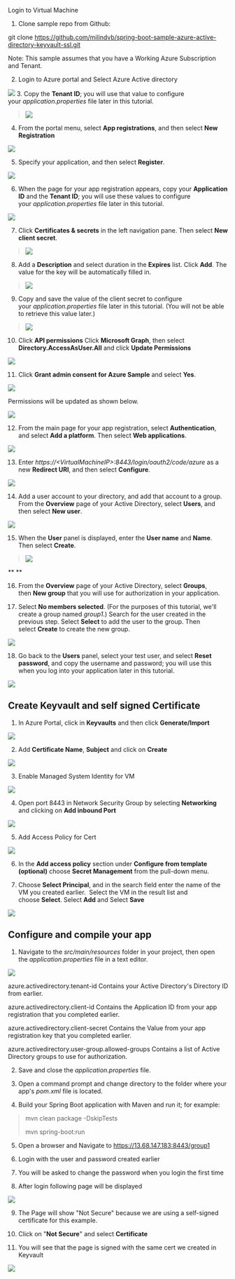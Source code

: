 Login to Virtual Machine

1.  Clone sample repo from Github:

git clone
<https://github.com/milindvb/spring-boot-sample-azure-active-directory-keyvault-ssl.git>

Note: This sample assumes that you have a Working Azure Subscription and
Tenant.

2.  Login to Azure portal and Select Azure Active directory

![](media/image1.png)
3.  Copy the **Tenant ID**; you will use that value to configure
    your *application.properties* file later in this tutorial.

> ![](media/image2.png)

4.  From the portal menu, select **App registrations**, and then
    select **New Registration**

![](media/image3.png)

5.  Specify your application, and then select **Register**.

![](media/image4.png)

6.  When the page for your app registration appears, copy
    your **Application ID** and the **Tenant ID**; you will use these
    values to configure your *application.properties* file later in this
    tutorial.

![](media/image5.png)

7.  Click **Certificates & secrets** in the left navigation pane. Then
    select **New client secret**.

> ![](media/image6.png)

8.  Add a **Description** and select duration in the **Expires** list.
    Click **Add**. The value for the key will be automatically filled
    in.

> ![](media/image7.png)

9.  Copy and save the value of the client secret to configure
    your *application.properties* file later in this tutorial. (You will
    not be able to retrieve this value later.)

> ![](media/image8.png)

10. Click **API permissions** Click **Microsoft Graph**, then select
    **Directory.AccessAsUser.All** and click **Update Permissions**

![](media/image9.png)

11. Click **Grant admin consent for Azure Sample** and select **Yes**.

![](media/image10.png)

Permissions will be updated as shown below.

![](media/image11.png)

12. From the main page for your app registration,
    select **Authentication**, and select **Add a platform**. Then
    select **Web applications**.

![](media/image12.png)

13. Enter *https://\<VirtualMachineIP\>:8443/login/oauth2/code/azure* as
    a new **Redirect URI**, and then select **Configure**.

![](media/image13.png)

14. Add a user account to your directory, and add that account to a
    group. From the **Overview** page of your Active Directory, select
    **Users**, and then select **New user**.

![](media/image14.png)

15. When the **User** panel is displayed, enter the **User
    name** and **Name**. Then select **Create**.

> ![](media/image15.png)

** **

16. From the **Overview** page of your Active Directory,
    select **Groups**, then **New group** that you will use for
    authorization in your application.

17. Select **No members selected**. (For the purposes of this tutorial,
    we\'ll create a group named *group1*.) Search for the user created
    in the previous step. Select **Select** to add the user to the
    group. Then select **Create** to create the new group.

![](media/image16.png)

18. Go back to the **Users** panel, select your test user, and
    select **Reset password**, and copy the username and password; you
    will use this when you log into your application later in this
    tutorial.

![](media/image17.png)

## **Create Keyvault and self signed Certificate**

1.  In Azure Portal, click in **Keyvaults** and then click
    **Generate/Import**

![](media/image18.png)

2.  Add **Certificate Name**, **Subject** and click on **Create**

![](media/image19.png)

3.  Enable Managed System Identity for VM

![](media/image20.png)

4.  Open port 8443 in Network Security Group by selecting **Networking**
    and clicking on **Add inbound Port**

![](media/image21.png)

5.  Add Access Policy for Cert

![](media/image22.png)

6.  In the **Add access policy** section under **Configure from template
    (optional)** choose **Secret Management** from the pull-down menu.

7.  Choose **Select Principal**, and in the search field enter the name
    of the VM you created earlier.  Select the VM in the result list and
    choose **Select**. Select **Add** and Select **Save**

![](media/image23.png)

## 

## **Configure and compile your app**

1.  Navigate to the *src/main/resources* folder in your project, then
    open the *application.properties* file in a text editor.

![](media/image24.png)

azure.activedirectory.tenant-id	Contains your Active Directory's Directory ID from earlier.

azure.activedirectory.client-id	Contains the Application ID from your app registration that you completed earlier.

azure.activedirectory.client-secret	Contains the Value from your app registration key that you completed earlier.

azure.activedirectory.user-group.allowed-groups	Contains a list of Active Directory groups to use for authorization.

2.  Save and close the *application.properties* file.

3.  Open a command prompt and change directory to the folder where your
    app\'s *pom.xml* file is located.

4.  Build your Spring Boot application with Maven and run it; for
    example:

> mvn clean package -DskipTests
>
> mvn spring-boot:run

5.  Open a browser and Navigate to <https://13.68.147.183:8443/group1>

6.  Login with the user and password created earlier

7.  You will be asked to change the password when you login the first
    time

8.  After login following page will be displayed

![](media/image25.png)

9.  The Page will show "Not Secure" because we are using a self-signed
    certificate for this example.

10. Click on "**Not Secure**" and select **Certificate**

11. You will see that the page is signed with the same cert we created
    in Keyvault

![](media/image26.png)
